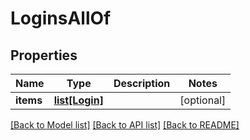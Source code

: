 # LoginsAllOf

## Properties
Name | Type | Description | Notes
------------ | ------------- | ------------- | -------------
**items** | [**list[Login]**](Login.md) |  | [optional] 

[[Back to Model list]](../README.md#documentation-for-models) [[Back to API list]](../README.md#documentation-for-api-endpoints) [[Back to README]](../README.md)


